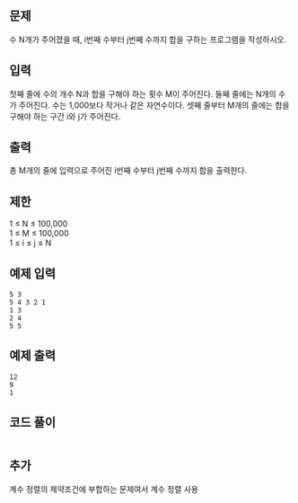 ## 문제 
수 N개가 주어졌을 때, i번째 수부터 j번째 수까지 합을 구하는 프로그램을 작성하시오.

## 입력
첫째 줄에 수의 개수 N과 합을 구해야 하는 횟수 M이 주어진다. 둘째 줄에는 N개의 수가 주어진다. 수는 1,000보다 작거나 같은 자연수이다. 셋째 줄부터 M개의 줄에는 합을 구해야 하는 구간 i와 j가 주어진다.


## 출력
총 M개의 줄에 입력으로 주어진 i번째 수부터 j번째 수까지 합을 출력한다.

## 제한
1 ≤ N ≤ 100,000  
1 ≤ M ≤ 100,000  
1 ≤ i ≤ j ≤ N
## 예제 입력 
```
5 3
5 4 3 2 1
1 3
2 4
5 5
```

## 예제 출력  
```
12
9
1
```
## 코드 풀이
```

```
## 추가
계수 정렬의 제약조건에 부합하는 문제여서 계수 정렬 사용

